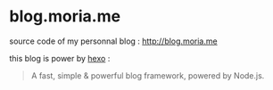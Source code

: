 # blog.moria.me

source code of my personnal blog : http://blog.moria.me

this blog is power by [hexo](http://zespia.tw/hexo/) :
> A fast, simple & powerful blog framework, powered by Node.js.